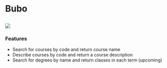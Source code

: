 ﻿# Bubo
 ![](https://img.shields.io/github/issues/Huusky/bubo?style=flat-square)
---
### Features

- Search for courses by code and return course name
- Describe courses by code and return a course description
- Search for degrees by name and return classes in each term (upcoming)
